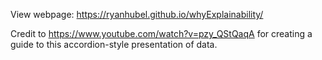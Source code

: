 View webpage: https://ryanhubel.github.io/whyExplainability/

Credit to https://www.youtube.com/watch?v=pzy_QStQaqA for creating a guide to this accordion-style presentation of data.
